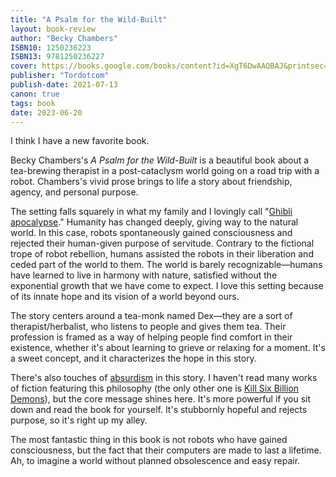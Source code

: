 ```yaml
---
title: "A Psalm for the Wild-Built"
layout: book-review
author: "Becky Chambers"
ISBN10: 1250236223
ISBN13: 9781250236227
cover: https://books.google.com/books/content?id=XgT6DwAAQBAJ&printsec=frontcover&img=1&zoom=1&edge=curl&source=gbs_api
publisher: "Tordotcom"
publish-date: 2021-07-13
canon: true
tags: book
date: 2023-06-20
---
```

I think I have a new favorite book.

Becky Chambers's *A Psalm for the Wild-Built* is a beautiful book about a tea-brewing therapist in a post-cataclysm world going on a road trip with a robot.
Chambers's vivid prose brings to life a story about friendship, agency, and personal purpose.

The setting falls squarely in what my family and I lovingly call "[Ghibli apocalypse](https://www.ghibli.jp/gallery/nausicaa002.jpg)." Humanity has changed deeply, giving way to the natural world.
In this case, robots spontaneously gained consciousness and rejected their human-given purpose of servitude.
Contrary to the fictional trope of robot rebellion, humans assisted the robots in their liberation and ceded part of the world to them.
The world is barely recognizable—humans have learned to live in harmony with nature, satisfied without the exponential growth that we have come to expect.
I love this setting because of its innate hope and its vision of a world beyond ours.

The story centers around a tea-monk named Dex—they are a sort of therapist/herbalist, who listens to people and gives them tea.
Their profession is framed as a way of helping people find comfort in their existence, whether it's about learning to grieve or relaxing for a moment.
It's a sweet concept, and it characterizes the hope in this story.

There's also touches of [absurdism](https://en.wikipedia.org/wiki/Absurdism) in this story.
I haven't read many works of fiction featuring this philosophy (the only other one is [Kill Six Billion Demons](https://killsixbilliondemons.com/comic/kill-six-billion-demons-chapter-1/)), but the core message shines here.
It's more powerful if you sit down and read the book for yourself.
It's stubbornly hopeful and rejects purpose, so it's right up my alley.

The most fantastic thing in this book is not robots who have gained consciousness, but the fact that their computers are made to last a lifetime.
Ah, to imagine a world without planned obsolescence and easy repair.